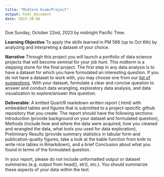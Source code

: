 ```yaml
---
title: "Midterm Exam/Project"
output: html_document
date: 2023-10-06
---
```




Due Sunday, October 22nd, 2023 by midnight Pacific Time.

**Learning Objective** To apply the skills learned in PM 566 (up to Oct 6th) by analyzing and interpreting a dataset of your choice.

**Narrative** Through this project you will launch a portfolio of data science projects that will become seminal for your job hunt. This midterm is a stepping stone for the final project.
The first step in any data analysis is to have a dataset for which you have formulated an interesting question. If you do not have a dataset to work with, you may choose one from our [list of suggestions](/PM566/reference/#data). With your dataset, formulate a clear and concise question to answer and conduct data wrangling, exploratory data analysis, and data visualization to explore/answer this question.

**Deliverable**: A knitted Quart/R markdown *written report*  (.html) with embedded tables and figures that is submitted to a project-specific github repository that you create. The report should have the following sections: Introduction (provide background on your dataset and formulated question), Methods (include how and where the data were acquired, how you cleaned and wrangled the data, what tools you used for data exploration), Preliminary Results (provide summary statistics in tabular form and publication-quality figures, take a look at the kable function from knitr to write nice tables in Rmarkdown), and a brief Conclusion about what you found in terms of the formulated question.

In your report, please do not include unformatted output or dataset summaries (e.g. output from head(), str(), etc.). You should summarize these aspects of your data within the text.
